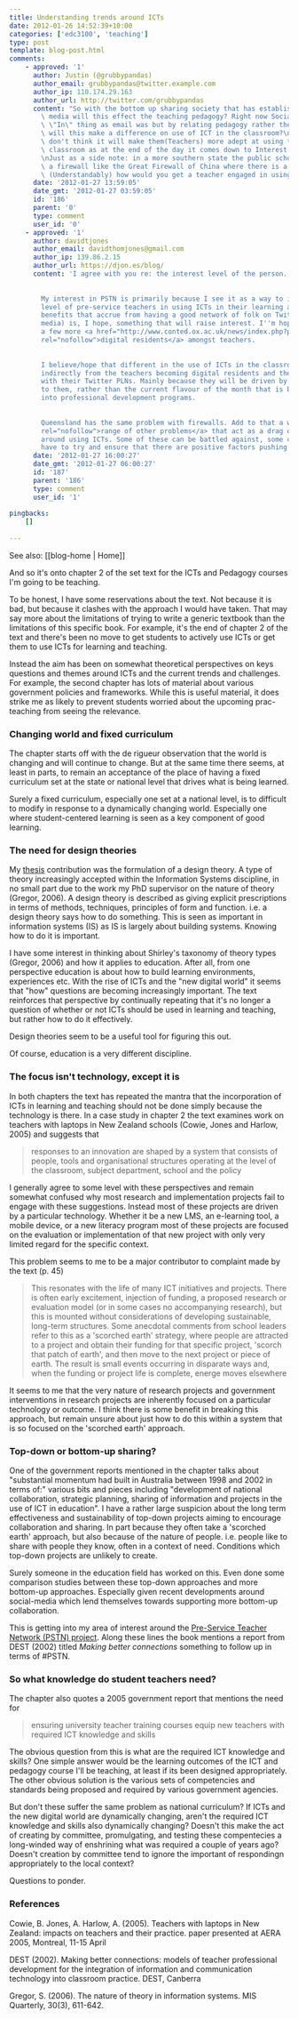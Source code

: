 ```yaml
---
title: Understanding trends around ICTs
date: 2012-01-26 14:52:39+10:00
categories: ['edc3100', 'teaching']
type: post
template: blog-post.html
comments:
    - approved: '1'
      author: Justin (@grubbypandas)
      author_email: grubbypandas@twitter.example.com
      author_ip: 110.174.29.163
      author_url: http://twitter.com/grubbypandas
      content: "So with the bottom up sharing society that has established through social\
        \ media will this effect the teaching pedagogy? Right now Social Media is the\
        \ \"In\" thing as email was but by relating pedagogy rather then practical experience\
        \ will this make a difference on use of ICT in the classroom?\n\n I personally\
        \ don't think it will make them(Teachers) more adept at using technology in the\
        \ classroom as at the end of the day it comes down to Interest level of the person.\n\
        \nJust as a side note: in a more southern state the public school system have\
        \ a firewall like the Great Firewall of China where there is a lot of things blocked\
        \ (Understandably) how would you get a teacher engaged in using ICT if it's blocked?"
      date: '2012-01-27 13:59:05'
      date_gmt: '2012-01-27 03:59:05'
      id: '186'
      parent: '0'
      type: comment
      user_id: '0'
    - approved: '1'
      author: davidtjones
      author_email: davidthomjones@gmail.com
      author_ip: 139.86.2.15
      author_url: https://djon.es/blog/
      content: 'I agree with you re: the interest level of the person.
    
    
        My interest in PSTN is primarily because I see it as a way to increase the interest
        level of pre-service teachers in using ICTs in their learning and teaching. The
        benefits that accrue from having a good network of folk on Twitter (or other social
        media) is, I hope, something that will raise interest. I''m hoping it might create
        a few more <a href="http://www.conted.ox.ac.uk/news/index.php?post=2011-06-01:165653:951"
        rel="nofollow">digital residents</a> amongst teachers.
    
    
        I believe/hope that different in the use of ICTs in the classroom will then arise
        indirectly from the teachers becoming digital residents and their interactions
        with their Twitter PLNs. Mainly because they will be driven by what is of interest
        to them, rather than the current flavour of the month that is being filtered down
        into professional development programs.
    
    
        Queensland has the same problem with firewalls. Add to that a whole <a href="http://www.flickr.com/photos/david_jones/5992748532/"
        rel="nofollow">range of other problems</a> that act as a drag on teachers intentions
        around using ICTs. Some of these can be battled against, some can''t, you just
        have to try and ensure that there are positive factors pushing the other way.'
      date: '2012-01-27 16:00:27'
      date_gmt: '2012-01-27 06:00:27'
      id: '187'
      parent: '186'
      type: comment
      user_id: '1'
    
pingbacks:
    []
    
---
```


See also: [[blog-home | Home]]

And so it's onto chapter 2 of the set text for the ICTs and Pedagogy courses I'm going to be teaching.

To be honest, I have some reservations about the text. Not because it is bad, but because it clashes with the approach I would have taken. That may say more about the limitations of trying to write a generic textbook than the limitations of this specific book. For example, it's the end of chapter 2 of the text and there's been no move to get students to actively use ICTs or get them to use ICTs for learning and teaching.

Instead the aim has been on somewhat theoretical perspectives on keys questions and themes around ICTs and the current trends and challenges. For example, the second chapter has lots of material about various government policies and frameworks. While this is useful material, it does strike me as likely to prevent students worried about the upcoming prac-teaching from seeing the relevance.

### Changing world and fixed curriculum

The chapter starts off with the de rigueur observation that the world is changing and will continue to change. But at the same time there seems, at least in parts, to remain an acceptance of the place of having a fixed curriculum set at the state or national level that drives what is being learned.

Surely a fixed curriculum, especially one set at a national level, is to difficult to modify in response to a dynamically changing world. Especially one where student-centered learning is seen as a key component of good learning.

### The need for design theories

My [thesis](/blog2/research/phd-thesis/) contribution was the formulation of a design theory. A type of theory increasingly accepted within the Information Systems discipline, in no small part due to the work my PhD supervisor on the nature of theory (Gregor, 2006). A design theory is described as giving explicit prescriptions in terms of methods, techniques, principles of form and function. i.e. a design theory says how to do something. This is seen as important in information systems (IS) as IS is largely about building systems. Knowing how to do it is important.

I have some interest in thinking about Shirley's taxonomy of theory types (Gregor, 2006) and how it applies to education. After all, from one perspective education is about how to build learning environments, experiences etc. With the rise of ICTs and the "new digital world" it seems that "how" questions are becoming increasingly important. The text reinforces that perspective by continually repeating that it's no longer a question of whether or not ICTs should be used in learning and teaching, but rather how to do it effectively.

Design theories seem to be a useful tool for figuring this out.

Of course, education is a very different discipline.

### The focus isn't technology, except it is

In both chapters the text has repeated the mantra that the incorporation of ICTs in learning and teaching should not be done simply because the technology is there. In a case study in chapter 2 the text examines work on teachers with laptops in New Zealand schools (Cowie, Jones and Harlow, 2005) and suggests that

> responses to an innovation are shaped by a system that consists of people, tools and organisational structures operating at the level of the classroom, subject department, school and the policy

I generally agree to some level with these perspectives and remain somewhat confused why most research and implementation projects fail to engage with these suggestions. Instead most of these projects are driven by a particular technology. Whether it be a new LMS, an e-learning tool, a mobile device, or a new literacy program most of these projects are focused on the evaluation or implementation of that new project with only very limited regard for the specific context.

This problem seems to me to be a major contributor to complaint made by the text (p. 45)

> This resonates with the life of many ICT initiatives and projects. There is often early excitement, injection of funding, a proposed research or evaluation model (or in some cases no accompanying research), but this is mounted without considerations of developing sustainable, long-term structures. Some anecdotal comments from school leaders refer to this as a 'scorched earth' strategy, where people are attracted to a project and obtain their funding for that specific project, 'scorch that patch of earth', and then move to the next project or piece of earth. The result is small events occurring in disparate ways and, when the funding or project life is complete, energe moves elsewhere

It seems to me that the very nature of research projects and government interventions in research projects are inherently focused on a particular technology or outcome. I think there is some benefit in breaking this approach, but remain unsure about just how to do this within a system that is so focused on the 'scorched earth' approach.

### Top-down or bottom-up sharing?

One of the government reports mentioned in the chapter talks about "substantial momentum had built in Australia between 1998 and 2002 in terms of:" various bits and pieces including "development of national collaboration, strategic planning, sharing of information and projects in the use of ICT in education". I have a rather large suspicion about the long term effectiveness and sustainability of top-down projects aiming to encourage collaboration and sharing. In part because they often take a 'scorched earth' approach, but also because of the nature of people. i.e. people like to share with people they know, often in a context of need. Conditions which top-down projects are unlikely to create.

Surely someone in the education field has worked on this. Even done some comparison studies between these top-down approaches and more bottom-up approaches. Especially given recent developments around social-media which lend themselves towards supporting more bottom-up collaboration.

This is getting into my area of interest around the [Pre-Service Teacher Network (PSTN) project](http://universityofawesome.org/pstn/). Along these lines the book mentions a report from DEST (2002) titled _Making better connections_ something to follow up in terms of #PSTN.

### So what knowledge do student teachers need?

The chapter also quotes a 2005 government report that mentions the need for

> ensuring university teacher training courses equip new teachers with required ICT knowledge and skills

The obvious question from this is what are the required ICT knowledge and skills? One simple answer would be the learning outcomes of the ICT and pedagogy course I'll be teaching, at least if its been designed appropriately. The other obvious solution is the various sets of competencies and standards being proposed and required by various government agencies.

But don't these suffer the same problem as national curriculum? If ICTs and the new digital world are dynamically changing, aren't the required ICT knowledge and skills also dynamically changing? Doesn't this make the act of creating by committee, promulgating, and testing these compentecies a long-winded way of enshrining what was required a couple of years ago? Doesn't creation by committee tend to ignore the important of respondingn appropriately to the local context?

Questions to ponder.

### References

Cowie, B. Jones, A. Harlow, A. (2005). Teachers with laptops in New Zealand: impacts on teachers and their practice. paper presented at AERA 2005, Montreal, 11-15 April

DEST (2002). Making better connections: models of teacher professional development for the integration of information and communication technology into classroom practice. DEST, Canberra

Gregor, S. (2006). The nature of theory in information systems. MIS Quarterly, 30(3), 611-642.